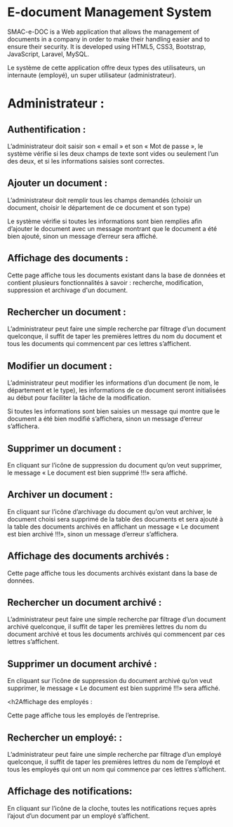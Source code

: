 # E-document Management System

SMAC-e-DOC is a Web application that allows the management of documents in a company in order to make their handling easier and to ensure their security. It is developed using HTML5, CSS3, Bootstrap, JavaScript, Laravel, MySQL.

Le système de cette application offre deux types des utilisateurs, un internaute (employé), un super utilisateur (administrateur).

<h1>Administrateur :</h1>

<h2>Authentification :</h2>

L’administrateur doit saisir son « email » et son « Mot de passe », le système vérifie si les deux champs de texte sont vides ou seulement l’un des deux, et si les informations saisies sont correctes.

<h2>Ajouter un document :</h2>

L’administrateur doit remplir tous les champs demandés (choisir un document, choisir le département de ce document et son type)

Le système vérifie si toutes les informations sont bien remplies afin d’ajouter le document avec un message montrant que le document a été bien ajouté, sinon un message d’erreur sera affiché.

<h2>Affichage des documents :</h2>

Cette page affiche tous les documents existant dans la base de données et contient plusieurs fonctionnalités à savoir : recherche, modification, suppression et archivage d'un document.

<h2>Rechercher un document :</h2>

L’administrateur peut faire une simple recherche par filtrage d’un document quelconque, il suffit de taper les premières lettres du nom du document et tous les documents qui commencent par ces lettres s’affichent.

<h2>Modifier un document :</h2>

L’administrateur peut modifier les informations d’un document (le nom, le département et le type), les informations de ce document seront initialisées au début pour faciliter la tâche de la modification. 

Si toutes les informations sont bien saisies un message qui montre que le document a été bien modifié s’affichera, sinon un message d’erreur s’affichera.

<h2>Supprimer un document :</h2>

En cliquant sur l’icône de suppression du document qu’on veut supprimer, le message « Le document est bien supprimé !!!» sera affiché.

<h2>Archiver un document :</h2>

En cliquant sur l’icône d’archivage du document qu’on veut archiver, le document choisi sera supprimé de la table des documents et sera ajouté à la table des documents archivés en affichant un message « Le document est bien archivé !!!», sinon un message d’erreur s’affichera.

<h2>Affichage des documents archivés :</h2>

Cette page affiche tous les documents archivés existant dans la base de données.

<h2>Rechercher un document archivé :</h2>

L’administrateur peut faire une simple recherche par filtrage d’un document archivé quelconque, il suffit de taper les premières lettres du nom du document archivé et tous les documents archivés qui commencent par ces lettres s’affichent.

<h2>Supprimer un document archivé :</h2>

En cliquant sur l’icône de suppression du document archivé qu’on veut supprimer, le message « Le document est bien supprimé !!!» sera affiché.

<h2Affichage des employés :</h2>

Cette page affiche tous les employés de l’entreprise.

<h2>Rechercher un employé: :</h2>

L’administrateur peut faire une simple recherche par filtrage d’un employé quelconque, il suffit de taper les premières lettres du nom de l’employé et tous les employés qui ont un nom qui commence par ces lettres s’affichent.

<h2>Affichage des notifications:</h2>

En cliquant sur l’icône de la cloche, toutes les notifications reçues après l’ajout d’un document par un employé s’affichent.



















 
